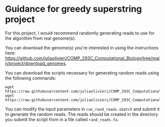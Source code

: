 # Guidance for greedy superstring project

For this project, I would recommend randomly generating reads to use for the algorithm from real genome(s). 

You can download the genome(s) you're interested in using the instructions here: https://github.com/juliaolivieri/COMP_293C_Computational_Biology/tree/main/project/download_genomes.

You can download the scripts necessary for generating random reads using the following commands:

```
wget https://raw.githubusercontent.com/juliaolivieri/COMP_293C_Computational_Biology/main/project/greedy_superstring/gen_reads.py
wget https://raw.githubusercontent.com/juliaolivieri/COMP_293C_Computational_Biology/main/project/greedy_superstring/run_rand_reads.sbatch
```

You can modify the input parameters in `run_rand_reads.sbatch` and submit it to generate the random reads. The reads should be created in the directory you submit the script from in a file called `rand_reads.fa`.
